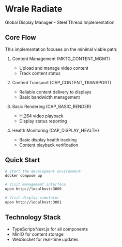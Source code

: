 # Wrale Radiate

Global Display Manager - Steel Thread Implementation

## Core Flow

This implementation focuses on the minimal viable path:

1. Content Management (MKTG_CONTENT_MGMT)
   - Upload and manage video content
   - Track content status

2. Content Transport (CAP_CONTENT_TRANSPORT)
   - Reliable content delivery to displays
   - Basic bandwidth management

3. Basic Rendering (CAP_BASIC_RENDER)
   - H.264 video playback
   - Display status reporting

4. Health Monitoring (CAP_DISPLAY_HEALTH)
   - Basic display health tracking
   - Content playback verification

## Quick Start

```bash
# Start the development environment
docker compose up

# Visit management interface
open http://localhost:3000

# Visit display simulator
open http://localhost:3001
```

## Technology Stack

- TypeScript/Next.js for all components
- MinIO for content storage
- WebSocket for real-time updates
